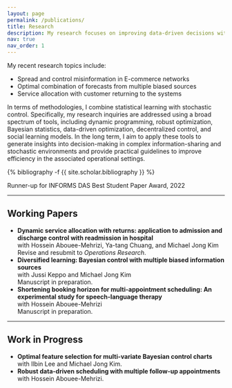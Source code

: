 ```yaml
---
layout: page
permalink: /publications/
title: Research
description: My research focuses on improving data-driven decisions with application particularly in healthcare (e.g., ICU operations, pathology scheduling) and revenue management (e.g., advertising on E-commerce plat-forms, demand forecasting). 
nav: true
nav_order: 1
---
```

<!-- _pages/publications.md -->
My recent research topics include:
-	Spread and control misinformation in E-commerce networks 
-	 Optimal combination of forecasts from multiple biased sources
-	Service allocation with customer returning to the systems

  
In terms of methodologies, I combine statistical learning with stochastic control. Specifically, my research inquiries are addressed using a broad spectrum of tools, including dynamic programming, robust optimization, Bayesian statistics, data-driven optimization, decentralized control, and social learning models. In the long term, I aim to apply these tools to generate insights into decision-making in complex information-sharing and stochastic environments and provide practical guidelines to improve efficiency in the associated operational settings.



<div class="Journal-publications">

{% bibliography -f {{ site.scholar.bibliography }} %}

 Runner-up for INFORMS DAS Best Student Paper Award, 2022
</div>


<hr>

<div class="working-papers">
    <h2>Working Papers</h2>
    <ul>
        <li>
            <strong>Dynamic service allocation with returns: application to admission and discharge control with readmission in hospital</strong><br>
            with Hossein Abouee-Mehrizi, Ya-tang Chuang, and Michael Jong Kim<br>
            Revise and resubmit to <em>Operations Research</em>.
        </li>
        <li>
            <strong>Diversified learning: Bayesian control with multiple biased information sources</strong><br>
            with Jussi Keppo and Michael Jong Kim<br>
            Manuscript in preparation.
        </li>
        <li>
            <strong>Shortening booking horizon for multi-appointment scheduling: An experimental study for speech-language therapy</strong><br>
            with Hossein Abouee-Mehrizi<br>
            Manuscript in preparation.
        </li>
    </ul>
</div>








<hr>

<div class="work-in-progress">
    <h2>Work in Progress</h2>
    <ul>
        <li>
            <strong>Optimal feature selection for multi-variate Bayesian control charts</strong><br>
            with Ilbin Lee and Michael Jong Kim.
        </li>
        <li>
            <strong>Robust data-driven scheduling with multiple follow-up appointments</strong><br>
            with Hossein Abouee-Mehrizi.
        </li>
    </ul>
</div>

